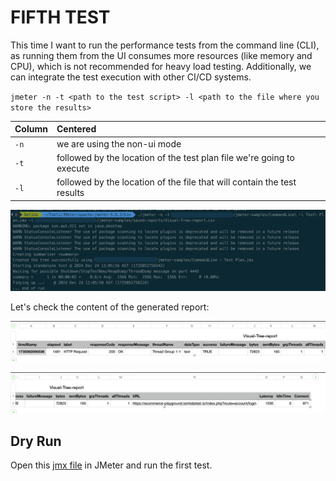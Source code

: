# FIFTH TEST

This time I want to run the performance tests from the command line (CLI), as running them from the UI consumes more resources (like memory and CPU), which is not recommended for heavy load testing. Additionally, we can integrate the test execution with other CI/CD systems.

`jmeter -n -t <path to the test script> -l <path to the file where you store the results>`

| Column       | Centered        |
| :----------- | :-------------- |
|`-n` | we are using the non-ui mode |
|`-t` | followed by the location of the test plan file we're going to execute |
|`-l` | followed by the location of the file that will contain the test results |

![Alt text](/images/jmeter-from-cli/Run-jmeter-from-CLI_1.png "Run the performance tests from the CLI")

Let's check the content of the generated report:

![Alt text](/images/jmeter-from-cli/Run-jmeter-from-CLI_2.png "Content of the saved results (part 1)")

![Alt text](/images/jmeter-from-cli/Run-jmeter-from-CLI_3.png "Content of the saved results (part 2)")

## Dry Run
Open this [jmx file](/CommandLine%20-%20Test%20Plan.jmx) in JMeter and run the first test.
